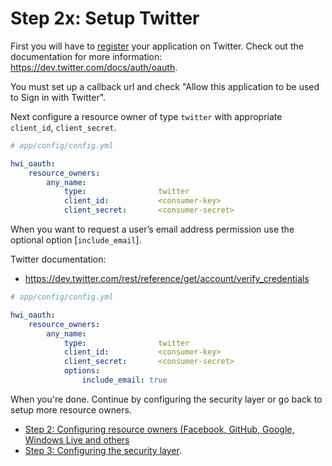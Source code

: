 Step 2x: Setup Twitter
======================
First you will have to [register](https://dev.twitter.com/apps) your application on Twitter. Check out the
documentation for more information: https://dev.twitter.com/docs/auth/oauth.

You must set up a callback url and check "Allow this application to be used to Sign in with Twitter".

Next configure a resource owner of type `twitter` with appropriate
`client_id`, `client_secret`.

```yaml
# app/config/config.yml

hwi_oauth:
    resource_owners:
        any_name:
            type:                twitter
            client_id:           <consumer-key>
            client_secret:       <consumer-secret>
```

When you want to request a user’s email address permission use
the optional option [`include_email`].

Twitter documentation:
- https://dev.twitter.com/rest/reference/get/account/verify_credentials

```yaml
# app/config/config.yml

hwi_oauth:
    resource_owners:
        any_name:
            type:                twitter
            client_id:           <consumer-key>
            client_secret:       <consumer-secret>
            options:
                include_email: true
```

When you're done. Continue by configuring the security layer or go back to
setup more resource owners.

- [Step 2: Configuring resource owners (Facebook, GitHub, Google, Windows Live and others](../2-configuring_resource_owners.md)
- [Step 3: Configuring the security layer](../3-configuring_the_security_layer.md).
